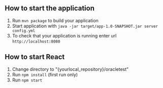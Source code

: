 
How to start the application
---

1. Run `mvn package` to build your application
1. Start application with `java -jar target/app-1.0-SNAPSHOT.jar server config.yml`
1. To check that your application is running enter url `http://localhost:8080`

How to start React
---

1. Change directory to "{yourlocal_repository}/oracletest"
1. Run `npm install` (first run only)
1. Run `npm start`
